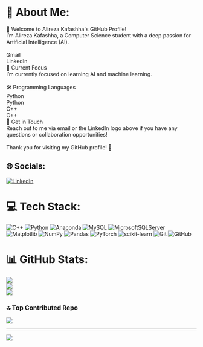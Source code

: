# 💫 About Me:
👋 Welcome to Alireza Kafashha's GitHub Profile!<br>I’m Alireza Kafashha, a Computer Science student with a deep passion for Artificial Intelligence (AI).<br><br>Gmail<br>LinkedIn<br>🚀 Current Focus<br>I’m currently focused on learning AI and machine learning.<br><br>🛠️ Programming Languages<br>Python<br>Python<br>C++<br>C++<br>🌟 Get in Touch<br>Reach out to me via email or the LinkedIn logo above if you have any questions or collaboration opportunities!<br><br>Thank you for visiting my GitHub profile! 🙌


## 🌐 Socials:
[![LinkedIn](https://img.shields.io/badge/LinkedIn-%230077B5.svg?logo=linkedin&logoColor=white)](https://linkedin.com/in/https://www.linkedin.com/in/alireza-kafashha/) 

# 💻 Tech Stack:
![C++](https://img.shields.io/badge/c++-%2300599C.svg?style=for-the-badge&logo=c%2B%2B&logoColor=white) ![Python](https://img.shields.io/badge/python-3670A0?style=for-the-badge&logo=python&logoColor=ffdd54) ![Anaconda](https://img.shields.io/badge/Anaconda-%2344A833.svg?style=for-the-badge&logo=anaconda&logoColor=white) ![MySQL](https://img.shields.io/badge/mysql-4479A1.svg?style=for-the-badge&logo=mysql&logoColor=white) ![MicrosoftSQLServer](https://img.shields.io/badge/Microsoft%20SQL%20Server-CC2927?style=for-the-badge&logo=microsoft%20sql%20server&logoColor=white) ![Matplotlib](https://img.shields.io/badge/Matplotlib-%23ffffff.svg?style=for-the-badge&logo=Matplotlib&logoColor=black) ![NumPy](https://img.shields.io/badge/numpy-%23013243.svg?style=for-the-badge&logo=numpy&logoColor=white) ![Pandas](https://img.shields.io/badge/pandas-%23150458.svg?style=for-the-badge&logo=pandas&logoColor=white) ![PyTorch](https://img.shields.io/badge/PyTorch-%23EE4C2C.svg?style=for-the-badge&logo=PyTorch&logoColor=white) ![scikit-learn](https://img.shields.io/badge/scikit--learn-%23F7931E.svg?style=for-the-badge&logo=scikit-learn&logoColor=white) ![Git](https://img.shields.io/badge/git-%23F05033.svg?style=for-the-badge&logo=git&logoColor=white) ![GitHub](https://img.shields.io/badge/github-%23121011.svg?style=for-the-badge&logo=github&logoColor=white)
# 📊 GitHub Stats:
![](https://github-readme-stats.vercel.app/api?username=Alireza-Kafashha&theme=dark&hide_border=false&include_all_commits=true&count_private=true)<br/>
![](https://github-readme-streak-stats.herokuapp.com/?user=Alireza-Kafashha&theme=dark&hide_border=false)<br/>
![](https://github-readme-stats.vercel.app/api/top-langs/?username=Alireza-Kafashha&theme=dark&hide_border=false&include_all_commits=true&count_private=true&layout=compact)

### 🔝 Top Contributed Repo
![](https://github-contributor-stats.vercel.app/api?username=Alireza-Kafashha&limit=5&theme=blue_navy&combine_all_yearly_contributions=true)

---
[![](https://visitcount.itsvg.in/api?id=Alireza-Kafashha&icon=0&color=0)](https://visitcount.itsvg.in)

<!-- Proudly created with GPRM ( https://gprm.itsvg.in ) -->

